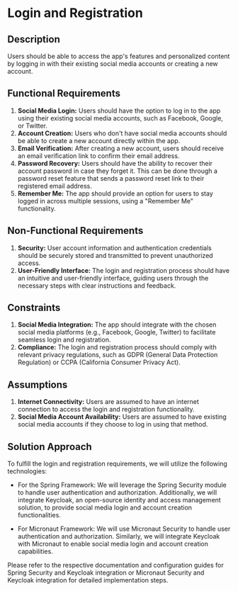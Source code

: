 # Login and Registration

## Description
Users should be able to access the app's features and personalized content by logging in with their existing social media accounts or creating a new account.

## Functional Requirements
1. **Social Media Login:** Users should have the option to log in to the app using their existing social media accounts, such as Facebook, Google, or Twitter.
2. **Account Creation:** Users who don't have social media accounts should be able to create a new account directly within the app.
3. **Email Verification:** After creating a new account, users should receive an email verification link to confirm their email address.
4. **Password Recovery:** Users should have the ability to recover their account password in case they forget it. This can be done through a password reset feature that sends a password reset link to their registered email address.
5. **Remember Me:** The app should provide an option for users to stay logged in across multiple sessions, using a "Remember Me" functionality.

## Non-Functional Requirements
1. **Security:** User account information and authentication credentials should be securely stored and transmitted to prevent unauthorized access.
2. **User-Friendly Interface:** The login and registration process should have an intuitive and user-friendly interface, guiding users through the necessary steps with clear instructions and feedback.

## Constraints
1. **Social Media Integration:** The app should integrate with the chosen social media platforms (e.g., Facebook, Google, Twitter) to facilitate seamless login and registration.
2. **Compliance:** The login and registration process should comply with relevant privacy regulations, such as GDPR (General Data Protection Regulation) or CCPA (California Consumer Privacy Act).

## Assumptions
1. **Internet Connectivity:** Users are assumed to have an internet connection to access the login and registration functionality.
2. **Social Media Account Availability:** Users are assumed to have existing social media accounts if they choose to log in using that method.

## Solution Approach
To fulfill the login and registration requirements, we will utilize the following technologies:

- For the Spring Framework: We will leverage the Spring Security module to handle user authentication and authorization. Additionally, we will integrate Keycloak, an open-source identity and access management solution, to provide social media login and account creation functionalities.

- For Micronaut Framework: We will use Micronaut Security to handle user authentication and authorization. Similarly, we will integrate Keycloak with Micronaut to enable social media login and account creation capabilities.

Please refer to the respective documentation and configuration guides for Spring Security and Keycloak integration or Micronaut Security and Keycloak integration for detailed implementation steps.

